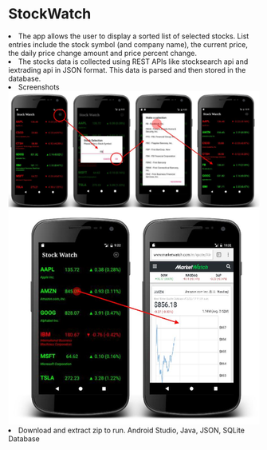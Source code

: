 # StockWatch
<li>The app allows the user to display a sorted list of selected stocks. List entries include the stock symbol (and company name),
the current price, the daily price change amount and price percent change. 
<li>The stocks data is collected using REST APIs like stocksearch api and iextrading api in JSON format. This data is parsed and then stored in the database.
 <li>Screenshots
 <img src="/images/stockwatch.JPG" />
 <img src="/images/stockwatch1.jpg" />
 <li> Download and extract zip to run.
Android Studio, Java, JSON, SQLite Database
